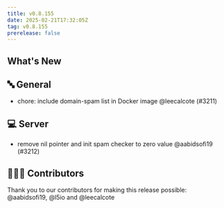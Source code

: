 ```yaml
---
title: v0.8.155
date: 2025-02-21T17:32:05Z
tag: v0.8.155
prerelease: false
---
```


## What's New
## 🔤 General
- chore: include domain-spam list in Docker image @leecalcote (#3211)

## 💻 Server

- remove nil pointer and init spam checker to zero value @aabidsofi19 (#3212)

## 👨🏽‍💻 Contributors

Thank you to our contributors for making this release possible:
@aabidsofi19, @l5io and @leecalcote

